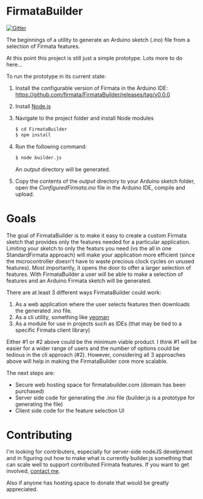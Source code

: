 FirmataBuilder
===

[![Gitter](https://badges.gitter.im/Join%20Chat.svg)](https://gitter.im/firmata/firmata-builder?utm_source=badge&utm_medium=badge&utm_campaign=pr-badge&utm_content=badge)

The beginnings of a utility to generate an Arduino sketch (.ino) file from a selection of Firmata features.

At this point this project is still just a simple prototype. Lots more to do here...

To run the prototype in its current state:

1. Install the configurable version of Firmata in the Arduino IDE: https://github.com/firmata/FirmataBuilder/releases/tag/v0.0.0
2. Install [Node.js](http://nodejs.org)
3. Navigate to the project folder and install Node modules

    ```bash
    $ cd FirmataBuilder
    $ npm install
    ```
4. Run the following command:

    ```bash
    $ node builder.js
    ```

    An *output* directory will be generated.

5. Copy the contents of the *output* directory to your Arduino sketch folder, open the *ConfiguredFirmata.ino* file in the Arduino IDE, compile and upload.

Goals
===

The goal of FirmataBuilder is to make it easy to create a custom Firmata sketch that provides
only the features needed for a particular application. Limiting your sketch to
only the featurs you need (vs the all in one StandardFirmata approach) will make
your application more efficient (since the microcontroller doesn't have to waste precious clock
cycles on unused features). Most importantly, it opens the door to offer a larger selection of features.
With FirmataBuilder a user will be able to make a selection of features and an Arduino Firmata
sketch will be generated.

There are at least 3 different ways FirmataBuilder could work:

1. As a web application where the user selects features then downloads the generated .ino file.
2. As a cli utility, something like [yeoman](http://yeoman.io/)
3. As a module for use in projects such as IDEs (that may be tied to a specific Firmata client library)

Either #1 or #2 above could be the minimum viable product. I think #1 will be easier for a
wider range of users and the number of options could be tedious in the cli approach (#2). However,
considering all 3 approaches above will help in making the FirmataBuilder core more scalable.

The next steps are:
- Secure web hosting space for firmatabuilder.com (domain has been purchased)
- Server side code for generating the .ino file (builder.js is a prototype for generating the file)
- Client side code for the feature selection UI

Contributing
===

I'm looking for contributers, especially for server-side nodeJS develpment and in figuring out
how to make what is currently builder.js something that can scale well to support
contributed Firmata features. If you want to get involved, [contact me](https://github.com/soundanalogous).

Also if anyone has hosting space to donate that would be greatly appreciated.
